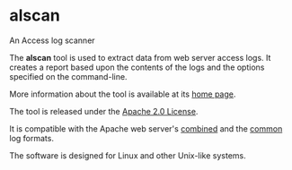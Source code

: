 alscan
======

An Access log scanner

The **alscan** tool is used to extract data from web server access logs.
It creates a report based upon the contents of the logs and the options specified on the command-line.

More information about the tool is available at its [home page](http://samplx.org/alscan/).

The tool is released under the [Apache 2.0 License](http://http://apache.org/licenses/).

It is compatible with the Apache web server's
[combined](http://httpd.apache.org/docs/1.3/logs.html#combined "Apache documentation of the combined log format")
and the [common](http://en.wikipedia.org/wiki/Common_Log_Format "NCSA Common Log Format on Wikipedia")
log formats.

The software is designed for Linux and other Unix-like systems.


